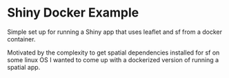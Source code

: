 # Shiny Docker Example

Simple set up for running a Shiny app that uses leaflet and sf from a docker container.

Motivated by the complexity to get spatial dependencies installed for sf on some linux OS I wanted to come up with a dockerized version of running a spatial app.
